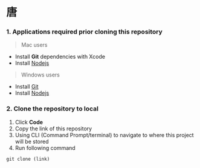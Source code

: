 # 唐 


### 1. Applications required prior cloning this repository

> Mac users 
 - Install **Git** dependencies with Xcode
 - Install [Nodejs](https://nodejs.org/en/)

> Windows users
 - Install [Git](https://git-scm.com/download/win)
 - Install [Nodejs](https://nodejs.org/en/)

### 2. Clone the repository to local

 1. Click **Code**
 2. Copy the link of this repository
 3. Using CLI (Command Prompt/terminal) to navigate to where this project will be stored
 4. Run following command
 ```
 git clone (link)
 ```
